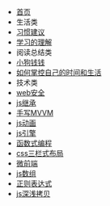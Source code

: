 * [首页](./README.md)
* 生活类
 * [习惯建议](articles/life/l1.md)
 * [学习的理解](articles/life/l2.md)
* 阅读总结类
 * [小狗钱钱](articles/read/r1.md)
 * [如何掌控自己的时间和生活](articles/read/r2.md)
* 技术类
 * [web安全](articles/technical/t1.md)
 * [js继承](articles/technical/t2.md)
 * [手写MVVM](articles/technical/t3.md)
 * [js动画](articles/technical/t4.md)
 * [js引擎](articles/technical/t5.md)
 * [函数式编程](articles/technical/t6.md) 
 * [css三栏式布局](articles/technical/t7.md)
 * [微前端](articles/technical/t8.md)
 * [js数组](articles/technical/t9.md)
 * [正则表达式](articles/technical/t10.md)
 * [js深浅拷贝](articles/technical/t11.md)
 <!-- * 古灵精怪
 * [元素周期表](https://ptable.com/#%E6%80%A7%E8%B3%AA) -->
